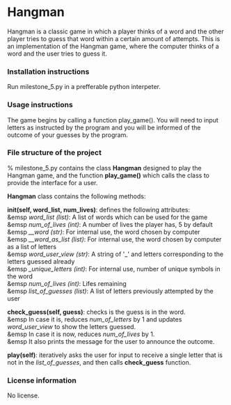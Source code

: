 # Hangman

Hangman is a classic game in which a player thinks of a word and the other player tries to guess that word within a certain amount of attempts.
This is an implementation of the Hangman game, where the computer thinks of a word and the user tries to guess it. 

### Installation instructions
Run milestone_5.py in a prefferable python interpeter. 

### Usage instructions
The game begins by calling a function play_game(). You will need to input letters as instructed by the program and
you will be informed of the outcome of your guesses by the program.

### File structure of the project
% milestone_5.py contains the class **Hangman** designed to play the Hangman game, and the function **play_game()** which calls the class to provide
the interface for a user. 

**Hangman** class contains the following methods:


**__init__(self, word_list, num_lives)**: defines the following attributes:
 <br>&emsp    *word_list (list)*: A list of words which can be used for the game
 <br>&emsp   *num_of_lives (int)*: A number of lives the player has, 5 by default
 <br>&emsp   *__word (str)*: For internal use, the word chosen by computer
  <br>&emsp   *__word_as_list (list)*: For internal use, the word chosen by computer as a list of letters
 <br>&emsp    *word_user_view (str)*: A string of '_' and letters corresponding to the letters guessed already
  <br>&emsp   *_unique_letters (int)*: For internal use, number of unique symbols in the word
  <br>&emsp   *num_of_lives (int)*: Lifes remaining
  <br>&emsp   *list_of_guesses (list)*: A list of letters previously attempted by the user


**check_guess(self, guess)**: checks is the guess is in the word.
 <br>&emsp In case it is, reduces *num_of_letters* by 1 and updates *word_user_view* to show the letters guessed.
 <br>&emsp In case it is now, reduces *num_of_lives* by 1. 
 <br>&emsp It also prints the message for the user to announce the outcome.

**play(self)**: iteratively asks the user for input to receive a single letter that is not in the *list_of_guesses*, and then calls **check_guess** function.

### License information
No license.
